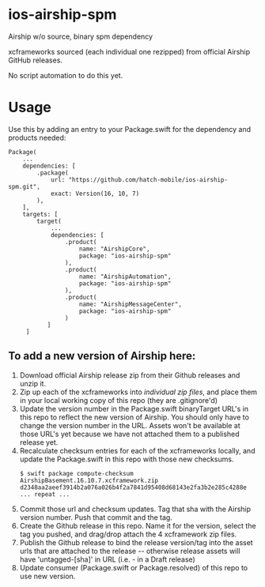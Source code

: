 # ios-airship-spm

Airship w/o source, binary spm dependency

xcframeworks sourced (each individual one rezipped) from official Airship GitHub releases.

No script automation to do this yet.

# Usage

Use this by adding an entry to your Package.swift for the dependency and products needed:
```
Package(
    ...
    dependencies: [
        .package(
            url: "https://github.com/hatch-mobile/ios-airship-spm.git",
            exact: Version(16, 10, 7)
        ),
    ],
    targets: [
        target(
            ...
            dependencies: [
                .product(
                    name: "AirshipCore",
                    package: "ios-airship-spm"
                ),
                .product(
                    name: "AirshipAutomation",
                    package: "ios-airship-spm"
                ),
                .product(
                    name: "AirshipMessageCenter",
                    package: "ios-airship-spm"
                )
           ]
     ]
```

## To add a new version of Airship here:
1. Download official Airship release zip from their Github releases and unzip it.
1. Zip up each of the xcframeworks into _individual zip files_, and place them in your local working copy of this repo (they are .gitignore'd)
1. Update the version number in the Package.swift binaryTarget URL's in this repo to reflect the new version of Airship.  You should only have to change the version number in the URL.  Assets won't be available at those URL's yet because we have not attached them to a published release yet.
1. Recalculate checksum entries for each of the xcframeworks locally, and update the Package.swift in this repo with those new checksums.
    ```
    $ swift package compute-checksum AirshipBasement.16.10.7.xcframework.zip
    d2348aa2aeef3914b2a076a026b4f2a7841d95408d68143e2fa3b2e285c4288e
    ... repeat ...
    ```
1. Commit those url and checksum updates.  Tag that sha with the Airship version number.  Push that commit and the tag.
1. Create the Github release in this repo.  Name it for the version, select the tag you pushed, and drag/drop attach the 4 xcframework zip files.
1. Publish the Github release to bind the release version/tag into the asset urls that are attached to the release -- otherwise release assets will have 'untagged-[sha]' in URL (i.e. - in a Draft release)
3. Update consumer (Package.swift or Package.resolved) of this repo to use new version.
